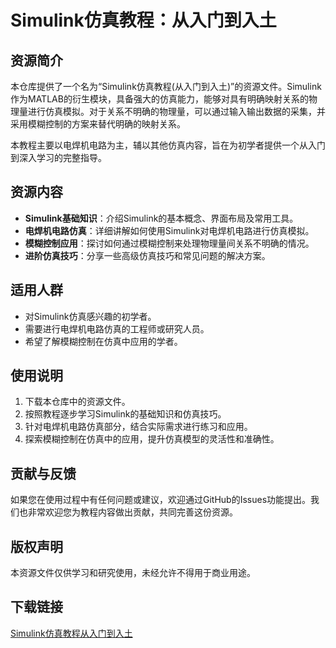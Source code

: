 # Simulink仿真教程：从入门到入土

## 资源简介

本仓库提供了一个名为“Simulink仿真教程(从入门到入土)”的资源文件。Simulink作为MATLAB的衍生模块，具备强大的仿真能力，能够对具有明确映射关系的物理量进行仿真模拟。对于关系不明确的物理量，可以通过输入输出数据的采集，并采用模糊控制的方案来替代明确的映射关系。

本教程主要以电焊机电路为主，辅以其他仿真内容，旨在为初学者提供一个从入门到深入学习的完整指导。

## 资源内容

- **Simulink基础知识**：介绍Simulink的基本概念、界面布局及常用工具。
- **电焊机电路仿真**：详细讲解如何使用Simulink对电焊机电路进行仿真模拟。
- **模糊控制应用**：探讨如何通过模糊控制来处理物理量间关系不明确的情况。
- **进阶仿真技巧**：分享一些高级仿真技巧和常见问题的解决方案。

## 适用人群

- 对Simulink仿真感兴趣的初学者。
- 需要进行电焊机电路仿真的工程师或研究人员。
- 希望了解模糊控制在仿真中应用的学者。

## 使用说明

1. 下载本仓库中的资源文件。
2. 按照教程逐步学习Simulink的基础知识和仿真技巧。
3. 针对电焊机电路仿真部分，结合实际需求进行练习和应用。
4. 探索模糊控制在仿真中的应用，提升仿真模型的灵活性和准确性。

## 贡献与反馈

如果您在使用过程中有任何问题或建议，欢迎通过GitHub的Issues功能提出。我们也非常欢迎您为教程内容做出贡献，共同完善这份资源。

## 版权声明

本资源文件仅供学习和研究使用，未经允许不得用于商业用途。

## 下载链接

[Simulink仿真教程从入门到入土](https://pan.quark.cn/s/62a85ecb8a1e)